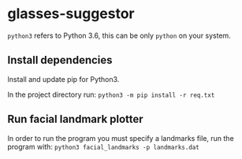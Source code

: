 # glasses-suggestor
``python3`` refers to Python 3.6, this can be only ``python`` on your system.

## Install dependencies
Install and update pip for Python3.

In the project directory run:
```python3 -m pip install -r req.txt```

## Run facial landmark plotter
In order to run the program you must specify a landmarks file, run the program with:
```python3 facial_landmarks -p landmarks.dat```

